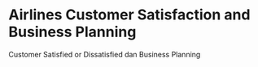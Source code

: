 # Airlines Customer Satisfaction and Business Planning
Customer Satisfied or Dissatisfied dan Business Planning
